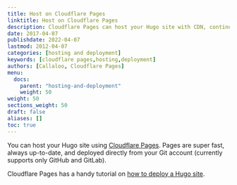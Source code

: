 ```yaml
---
title: Host on Cloudflare Pages
linktitle: Host on Cloudflare Pages
description: Cloudflare Pages can host your Hugo site with CDN, continuous deployment, 1-click HTTPS, an admin GUI, and its own environment variables.
date: 2017-04-07
publishdate: 2022-04-07
lastmod: 2012-04-07
categories: [hosting and deployment]
keywords: [cloudflare pages,hosting,deployment]
authors: [Callaloo, Cloudflare Pages]
menu:
  docs:
    parent: "hosting-and-deployment"
    weight: 50
weight: 50
sections_weight: 50
draft: false
aliases: []
toc: true
---
```

You can host your Hugo site using [Cloudflare Pages](https://developers.cloudflare.com/pages/). Pages are super fast, always up-to-date, and deployed directly from your Git account (currently supports only GitHub and GitLab).

Cloudflare Pages has a handy tutorial on [how to deploy a Hugo site](https://developers.cloudflare.com/pages/framework-guides/deploy-a-hugo-site/).
